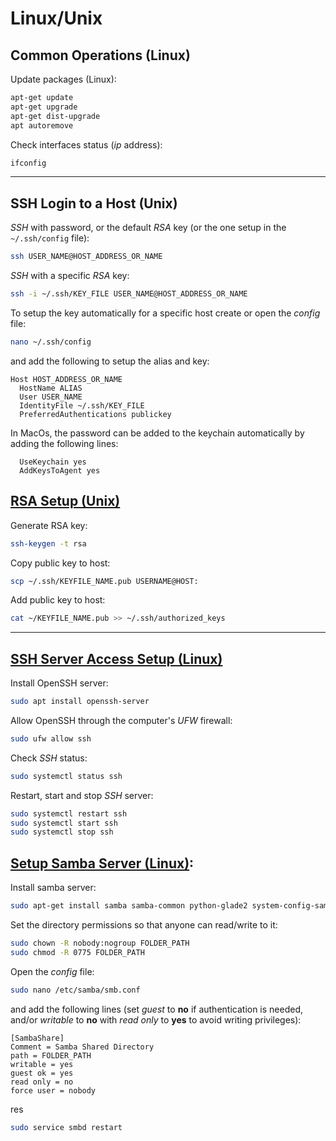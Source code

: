# Linux/Unix

##  Common Operations (Linux)

Update packages (Linux):

```bash
apt-get update
apt-get upgrade
apt-get dist-upgrade
apt autoremove
```

Check interfaces status (_ip_ address):

```bash
ifconfig
```


<hr>

## SSH Login to a Host (Unix)

*SSH* with password, or the default *RSA* key (or the one setup in the `~/.ssh/config` file):

```bash
ssh USER_NAME@HOST_ADDRESS_OR_NAME
```

*SSH* with a specific *RSA* key:

```bash
ssh -i ~/.ssh/KEY_FILE USER_NAME@HOST_ADDRESS_OR_NAME
```

To setup the key automatically for a specific host create or open the *config* file:

```bash
nano ~/.ssh/config
```

and add the following to setup the alias and key:

```
Host HOST_ADDRESS_OR_NAME
  HostName ALIAS
  User USER_NAME
  IdentityFile ~/.ssh/KEY_FILE
  PreferredAuthentications publickey
```

In MacOs, the password can be added to the keychain automatically by adding the following lines:

```
  UseKeychain yes
  AddKeysToAgent yes
```


##  [RSA Setup (Unix)](https://linuxize.com/post/how-to-set-up-ssh-keys-on-ubuntu-1804/)

Generate RSA key:

```bash
ssh-keygen -t rsa
```

Copy public key to host:

```bash
scp ~/.ssh/KEYFILE_NAME.pub USERNAME@HOST:
```

Add public key to host:

```bash
cat ~/KEYFILE_NAME.pub >> ~/.ssh/authorized_keys
```

<hr>

## [SSH Server Access Setup (Linux)](https://kb.iu.edu/d/aews)

Install OpenSSH server:

```bash
sudo apt install openssh-server
```

Allow OpenSSH through the computer's *UFW* firewall:

```bash
sudo ufw allow ssh
```

Check *SSH* status:

```bash
sudo systemctl status ssh
```

Restart, start and stop *SSH* server:

```bash
sudo systemctl restart ssh
sudo systemctl start ssh
sudo systemctl stop ssh
```


##  [Setup Samba Server (Linux)](https://help.ubuntu.com/community/How%20to%20Create%20a%20Network%20Share%20Via%20Samba%20Via%20CLI%20%28Command-line%20interface/Linux%20Terminal%29%20-%20Uncomplicated%2C%20Simple%20and%20Brief%20Way%21):

Install samba server:

```bash
sudo apt-get install samba samba-common python-glade2 system-config-samba
```

Set the directory permissions so that anyone can read/write to it:

```bash
sudo chown -R nobody:nogroup FOLDER_PATH
sudo chmod -R 0775 FOLDER_PATH
```

Open the *config* file:

```bash
sudo nano /etc/samba/smb.conf
```

and add the following lines (set *guest* to **no** if authentication is needed, and/or *writable* to **no** with *read only* to **yes** to avoid writing privileges):

```
[SambaShare]
Comment = Samba Shared Directory
path = FOLDER_PATH
writable = yes
guest ok = yes
read only = no
force user = nobody
```

res

```bash
sudo service smbd restart
```
